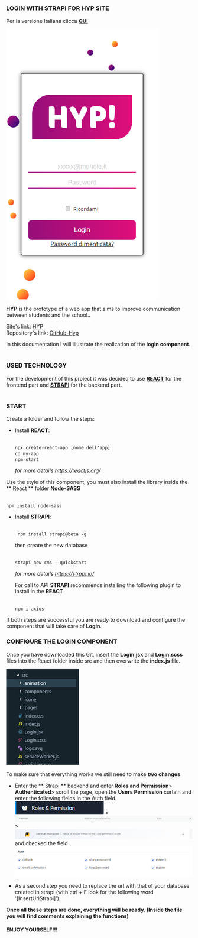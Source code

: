 ### LOGIN WITH STRAPI FOR HYP SITE

Per la versione Italiana clicca **[QUI](https://github.com/lomba1992/loginWithStrapi/blob/master/LEGGIMI.md)**

![HYP](https://github.com/lomba1992/loginWithStrapi/blob/master/schermata/login.png)

**HYP** is the prototype of a web app that aims to improve communication between students and the school..

Site's link: [HYP](https://happy-beaver-hyp.netlify.com/) <br/>
Repository's link: [GitHub-Hyp](https://github.com/icate95/HYP2)

In this documentation I will illustrate the realization of the **login component**.

#

### USED TECHNOLOGY

For the development of this project it was decided to use **[REACT](https://reactjs.org/)** for the frontend part and **[STRAPI](https://strapi.io/documentation/3.0.0-beta.x/)** for the backend part.

#

### START 

Create a folder and follow the steps:

* Install **REACT**:
  ```

  npx create-react-app [nome dell'app]
  cd my-app
  npm start

  ```
  _for more details https://reactjs.org/_
  
  
 Use the style of this component, you must also install the library inside the ** React ** folder **[Node-SASS](https://www.npmjs.com/package/node-sass)**

  ```

  npm install node-sass

  ```
  
  
  
* Install **STRAPI**:
  
  ``` 
  
   npm install strapi@beta -g
  
  ```
  then create the new database
  
  ```
  
  strapi new cms --quickstart
  
  ```
  
  _for more details https://strapi.io/_
  
   For call to API **STRAPI** recommends installing the following plugin to install in the **REACT**

   ```

   npm i axios

   ```
  
 
 
  
If both steps are successful you are ready to download and configure the component that will take care of **Login**.

### CONFIGURE THE LOGIN COMPONENT

Once you have downloaded this Git, insert the **Login.jsx** and **Login.scss** files into the React folder inside src and then overwrite the **index.js** file.

![folder](https://github.com/lomba1992/loginWithStrapi/blob/master/schermata/folder.png)

To make sure that everything works we still need to make **two changes**

* Enter the ** Strapi ** backend and enter **Roles and Permission**> **Authenticated**> scroll the page, open the **Users Permission** curtain and enter the following fields in the Auth field.
  ![role](https://github.com/lomba1992/loginWithStrapi/blob/master/schermata/role.png) > ![Auth](https://github.com/lomba1992/loginWithStrapi/blob/master/schermata/authenticated.png) > ![User](https://github.com/lomba1992/loginWithStrapi/blob/master/schermata/userPermission.png) and checked the field ![Check](https://github.com/lomba1992/loginWithStrapi/blob/master/schermata/check.png)

* As a second step you need to replace the url with that of your database created in strapi (with ctrl + F look for the following word '[InsertUrlStrapi]').


**Once all these steps are done, everything will be ready. (Inside the file you will find comments explaining the functions)**

#### ENJOY YOURSELF!!!
